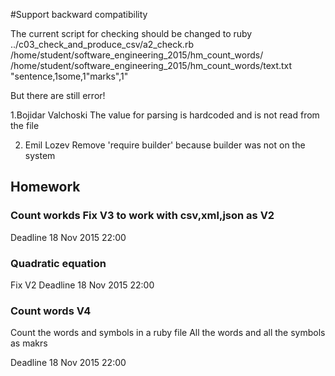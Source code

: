 #Support backward compatibility

The current script for checking should be changed to ruby ../c03_check_and_produce_csv/a2_check.rb /home/student/software_engineering_2015/hm_count_words/ /home/student/software_engineering_2015/hm_count_words/text.txt "sentence,1some,1\"marks\",1"

But there are still error!

1.Bojidar Valchoski
The value for parsing is hardcoded and is not read from the file

2. Emil Lozev
Remove 'require builder' because builder was not on the system
 
## Homework
### Count workds Fix V3 to work with csv,xml,json as V2
Deadline 18 Nov 2015 22:00

### Quadratic equation 
Fix V2
Deadline 18 Nov 2015 22:00

### Count words V4
Count the words and symbols in a ruby file
All the words and all the symbols as makrs

Deadline 18 Nov 2015 22:00


